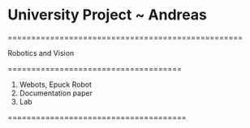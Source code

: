 # University Project ~ Andreas
==================================================

Robotics and Vision

=====================================

1. Webots, Epuck Robot
2. Documentation paper
3. Lab

======================================
